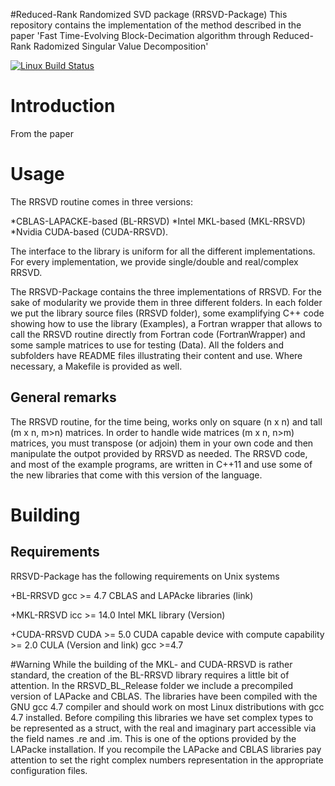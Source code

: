 #Reduced-Rank Randomized SVD package (RRSVD-Package) 
This repository contains the implementation of the method described in the paper 'Fast Time-Evolving Block-Decimation algorithm through Reduced-Rank Radomized Singular Value Decomposition'

[![Linux Build Status](https://travis-ci.org/qubit-ulm/ebs.svg?branch=master)](https://travis-ci.org/qubit-ulm/ebs)

# Introduction 
From the paper
# Usage
The RRSVD routine comes in three versions: 

*CBLAS-LAPACKE-based (BL-RRSVD)
*Intel MKL-based (MKL-RRSVD)
*Nvidia CUDA-based (CUDA-RRSVD). 

The interface to the library is uniform for all the different implementations. For every implementation, we provide single/double and real/complex RRSVD. 

The RRSVD-Package contains the three implementations of RRSVD. For the sake of modularity we provide them in three different folders. In each folder we put the library source files (RRSVD folder), some examplifying C++ code showing how to use the library (Examples), a Fortran wrapper that allows to call the RRSVD routine directly from Fortran code (FortranWrapper) and some sample matrices to use for testing (Data). All the folders and subfolders have README files illustrating their content and use. Where necessary, a Makefile is provided as well.

## General remarks
The RRSVD routine, for the time being, works only on square (n x n) and tall (m x n, m>n) matrices. In order to handle wide matrices (m x n, n>m) matrices, you must transpose (or adjoin) them in your own code and then manipulate the outpot provided by RRSVD as needed.
The RRSVD code, and most of the example programs, are written in C++11 and use some of the new libraries that come with this version of the language. 
# Building

## Requirements
RRSVD-Package has the following requirements on Unix systems

+BL-RRSVD
gcc >= 4.7
CBLAS and LAPAcke libraries (link)

+MKL-RRSVD
icc >= 14.0
Intel MKL library (Version)

+CUDA-RRSVD
CUDA >= 5.0
CUDA capable device with compute capability >= 2.0
CULA (Version and link)
gcc >=4.7

#Warning
While the building of the MKL- and CUDA-RRSVD is rather standard, the creation of the BL-RRSVD library requires a little bit of attention. In the RRSVD_BL_Release folder we include a precompiled version of LAPacke and CBLAS. The libraries have been compiled with the GNU gcc 4.7 compiler and should work on most Linux distributions with gcc 4.7 installed. Before compiling this libraries we have set complex types to be represented as a struct, with the real and imaginary part accessible via the field names .re and .im. This is one of the options provided by the LAPacke installation. If you recompile the LAPacke and CBLAS libraries pay attention to set the right complex numbers representation in the appropriate configuration files.
